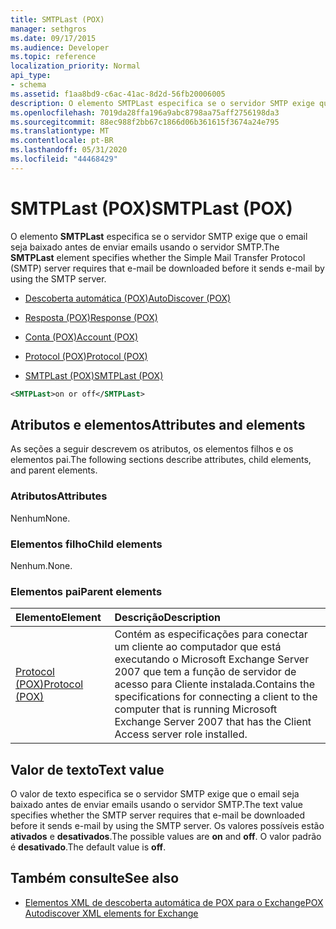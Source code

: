 ```yaml
---
title: SMTPLast (POX)
manager: sethgros
ms.date: 09/17/2015
ms.audience: Developer
ms.topic: reference
localization_priority: Normal
api_type:
- schema
ms.assetid: f1aa8bd9-c6ac-41ac-8d2d-56fb20006005
description: O elemento SMTPLast especifica se o servidor SMTP exige que o email seja baixado antes de enviar emails usando o servidor SMTP.
ms.openlocfilehash: 7019da28ffa196a9abc8798aa75aff2756198da3
ms.sourcegitcommit: 88ec988f2bb67c1866d06b361615f3674a24e795
ms.translationtype: MT
ms.contentlocale: pt-BR
ms.lasthandoff: 05/31/2020
ms.locfileid: "44468429"
---
```

# <a name="smtplast-pox"></a><span data-ttu-id="9cf94-103">SMTPLast (POX)</span><span class="sxs-lookup"><span data-stu-id="9cf94-103">SMTPLast (POX)</span></span>

<span data-ttu-id="9cf94-104">O elemento **SMTPLast** especifica se o servidor SMTP exige que o email seja baixado antes de enviar emails usando o servidor SMTP.</span><span class="sxs-lookup"><span data-stu-id="9cf94-104">The **SMTPLast** element specifies whether the Simple Mail Transfer Protocol (SMTP) server requires that e-mail be downloaded before it sends e-mail by using the SMTP server.</span></span> 
  
- [<span data-ttu-id="9cf94-105">Descoberta automática (POX)</span><span class="sxs-lookup"><span data-stu-id="9cf94-105">AutoDiscover (POX)</span></span>](autodiscover-pox.md)
  
- [<span data-ttu-id="9cf94-106">Resposta (POX)</span><span class="sxs-lookup"><span data-stu-id="9cf94-106">Response (POX)</span></span>](response-pox.md)
  
- [<span data-ttu-id="9cf94-107">Conta (POX)</span><span class="sxs-lookup"><span data-stu-id="9cf94-107">Account (POX)</span></span>](account-pox.md)
  
- [<span data-ttu-id="9cf94-108">Protocol (POX)</span><span class="sxs-lookup"><span data-stu-id="9cf94-108">Protocol (POX)</span></span>](protocol-pox.md)
  
- [<span data-ttu-id="9cf94-109">SMTPLast (POX)</span><span class="sxs-lookup"><span data-stu-id="9cf94-109">SMTPLast (POX)</span></span>](smtplast-pox.md)
  
```xml
<SMTPLast>on or off</SMTPLast>
```

## <a name="attributes-and-elements"></a><span data-ttu-id="9cf94-110">Atributos e elementos</span><span class="sxs-lookup"><span data-stu-id="9cf94-110">Attributes and elements</span></span>

<span data-ttu-id="9cf94-111">As seções a seguir descrevem os atributos, os elementos filhos e os elementos pai.</span><span class="sxs-lookup"><span data-stu-id="9cf94-111">The following sections describe attributes, child elements, and parent elements.</span></span>
  
### <a name="attributes"></a><span data-ttu-id="9cf94-112">Atributos</span><span class="sxs-lookup"><span data-stu-id="9cf94-112">Attributes</span></span>

<span data-ttu-id="9cf94-113">Nenhum</span><span class="sxs-lookup"><span data-stu-id="9cf94-113">None.</span></span>
  
### <a name="child-elements"></a><span data-ttu-id="9cf94-114">Elementos filho</span><span class="sxs-lookup"><span data-stu-id="9cf94-114">Child elements</span></span>

<span data-ttu-id="9cf94-115">Nenhum.</span><span class="sxs-lookup"><span data-stu-id="9cf94-115">None.</span></span>
  
### <a name="parent-elements"></a><span data-ttu-id="9cf94-116">Elementos pai</span><span class="sxs-lookup"><span data-stu-id="9cf94-116">Parent elements</span></span>

|<span data-ttu-id="9cf94-117">**Elemento**</span><span class="sxs-lookup"><span data-stu-id="9cf94-117">**Element**</span></span>|<span data-ttu-id="9cf94-118">**Descrição**</span><span class="sxs-lookup"><span data-stu-id="9cf94-118">**Description**</span></span>|
|:-----|:-----|
|[<span data-ttu-id="9cf94-119">Protocol (POX)</span><span class="sxs-lookup"><span data-stu-id="9cf94-119">Protocol (POX)</span></span>](protocol-pox.md) <br/> |<span data-ttu-id="9cf94-120">Contém as especificações para conectar um cliente ao computador que está executando o Microsoft Exchange Server 2007 que tem a função de servidor de acesso para Cliente instalada.</span><span class="sxs-lookup"><span data-stu-id="9cf94-120">Contains the specifications for connecting a client to the computer that is running Microsoft Exchange Server 2007 that has the Client Access server role installed.</span></span>  <br/> |
   
## <a name="text-value"></a><span data-ttu-id="9cf94-121">Valor de texto</span><span class="sxs-lookup"><span data-stu-id="9cf94-121">Text value</span></span>

<span data-ttu-id="9cf94-122">O valor de texto especifica se o servidor SMTP exige que o email seja baixado antes de enviar emails usando o servidor SMTP.</span><span class="sxs-lookup"><span data-stu-id="9cf94-122">The text value specifies whether the SMTP server requires that e-mail be downloaded before it sends e-mail by using the SMTP server.</span></span> <span data-ttu-id="9cf94-123">Os valores possíveis estão **ativados** e **desativados**.</span><span class="sxs-lookup"><span data-stu-id="9cf94-123">The possible values are **on** and **off**.</span></span> <span data-ttu-id="9cf94-124">O valor padrão é **desativado**.</span><span class="sxs-lookup"><span data-stu-id="9cf94-124">The default value is **off**.</span></span>
  
## <a name="see-also"></a><span data-ttu-id="9cf94-125">Também consulte</span><span class="sxs-lookup"><span data-stu-id="9cf94-125">See also</span></span>

- [<span data-ttu-id="9cf94-126">Elementos XML de descoberta automática de POX para o Exchange</span><span class="sxs-lookup"><span data-stu-id="9cf94-126">POX Autodiscover XML elements for Exchange</span></span>](pox-autodiscover-xml-elements-for-exchange.md)

